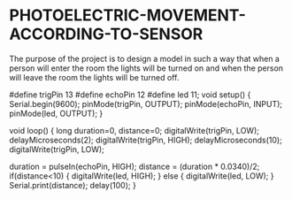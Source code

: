 # PHOTOELECTRIC-MOVEMENT-ACCORDING-TO-SENSOR
The purpose of the project is to design a model in such a way that when a person will enter the room the lights will be turned on and when the person will leave the room the lights will be turned off.

#define trigPin 13
#define echoPin 12
#define led 11;
void setup() 
{
  Serial.begin(9600);
  pinMode(trigPin, OUTPUT);
  pinMode(echoPin, INPUT);
  pinMode(led, OUTPUT);
}

void loop() 
{
 long duration=0, distance=0;
 digitalWrite(trigPin, LOW);
 delayMicroseconds(2);
 digitalWrite(trigPin, HIGH);
 delayMicroseconds(10);
 digitalWrite(trigPin, LOW);
 
 duration = pulseIn(echoPin, HIGH);
 distance =  (duration * 0.0340)/2;
 if(distance<10)
 {
 digitalWrite(led, HIGH);
}
else
{
  digitalWrite(led, LOW);
}
Serial.print(distance);
delay(100);
}

